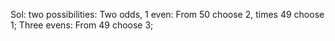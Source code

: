 Sol: two possibilities:
Two odds, 1 even: From 50 choose 2, times 49 choose 1;
Three evens: From 49 choose 3;
